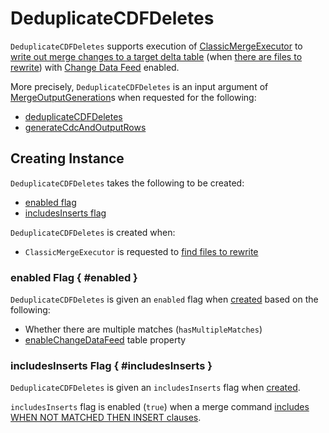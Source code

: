 # DeduplicateCDFDeletes

`DeduplicateCDFDeletes` supports execution of [ClassicMergeExecutor](ClassicMergeExecutor.md) to [write out merge changes to a target delta table](ClassicMergeExecutor.md#writeAllChanges) (when [there are files to rewrite](ClassicMergeExecutor.md#findTouchedFiles)) with [Change Data Feed](../../change-data-feed/index.md) enabled.

More precisely, `DeduplicateCDFDeletes` is an input argument of [MergeOutputGeneration](MergeOutputGeneration.md)s when requested for the following:

* [deduplicateCDFDeletes](MergeOutputGeneration.md#deduplicateCDFDeletes)
* [generateCdcAndOutputRows](MergeOutputGeneration.md#generateCdcAndOutputRows)

## Creating Instance

`DeduplicateCDFDeletes` takes the following to be created:

* [enabled flag](#enabled)
* [includesInserts flag](#includesInserts)

`DeduplicateCDFDeletes` is created when:

* `ClassicMergeExecutor` is requested to [find files to rewrite](ClassicMergeExecutor.md#findTouchedFiles)

### enabled Flag { #enabled }

`DeduplicateCDFDeletes` is given an `enabled` flag when [created](#creating-instance) based on the following:

* Whether there are multiple matches (`hasMultipleMatches`)
* [enableChangeDataFeed](../../table-properties/DeltaConfigs.md#enableChangeDataFeed) table property

### includesInserts Flag { #includesInserts }

`DeduplicateCDFDeletes` is given an `includesInserts` flag when [created](#creating-instance).

`includesInserts` flag is enabled (`true`) when a merge command [includes WHEN NOT MATCHED THEN INSERT clauses](MergeIntoCommandBase.md#includesInserts).
